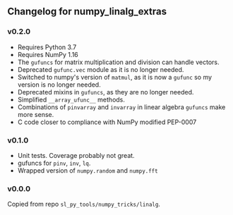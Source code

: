 ## Changelog for numpy_linalg_extras

### v0.2.0

- Requires Python 3.7
- Requires NumPy 1.16
- The `gufuncs` for matrix multiplication and division can handle vectors.
- Deprecated `gufunc.vec` module as it is no longer needed.
- Switched to numpy's version of `matmul`, as it is now a `gufunc` so my version is no longer needed.
- Deprecated mixins in `gufuncs`, as they are no longer needed.
- Simplified `__array_ufunc__` methods.
- Combinations of `pinvarray` and `invarray` in linear algebra `gufuncs` make more sense.
- C code closer to compliance with NumPy modified PEP-0007

### v0.1.0

- Unit tests. Coverage probably not great.
- gufuncs for `pinv`, `inv`, `lq`.
- Wrapped version of `numpy.random` and `numpy.fft`

### v0.0.0

Copied from repo `sl_py_tools/numpy_tricks/linalg`.
